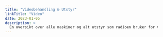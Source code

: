 ```yaml
---
title: "Videobehandling & Utstyr"
linkTitle: "Video"
date: 2023-01-05
description: >
  En oversikt over alle maskiner og alt utstyr som radioen bruker for videobehandling.
---
```


